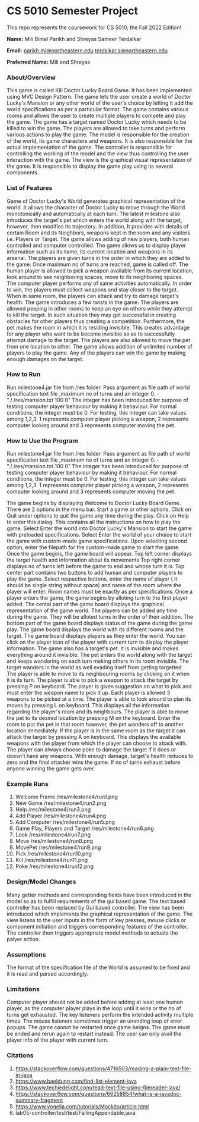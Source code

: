 # CS 5010 Semester Project

This repo represents the coursework for CS 5010, the Fall 2022 Edition!

**Name:** Mili Bimal Parikh and Shreyas Sameer Terdalkar

**Email:** parikh.mi@northeastern.edu terdalkar.s@northeastern.edu

**Preferred Name:** Mili and Shreyas



### About/Overview

This game is called Kill Doctor Lucky Board Game.
It has been implemented using MVC Design Pattern.
The game lets the user create a world of Doctor Lucky's Mansion or any other world of the user's choice by letting it add the world specifications as per a particular format.
The game contains various rooms and allows the user to create multiple players to compete and play the game.
The game has a target named Doctor Lucky which needs to be killed to win the game.
The players are allowed to take turns and perform various actions to play the game.
The model is responsible for the creation of the world, its game characters and weapons.
It is also responsible for the actual implementation of the game.
The controller is responsible for controlling the working of the model and the view thus controlling the user interaction with the game.
The view is the graphical visual representation of the game.
It is responsible to display the game play using its several components.


### List of Features

Game of Doctor Lucky's World generates graphical representation of the world. 
It allows the character of Doctor Lucky to move through the World monotonically and automatically at each turn.
The latest milestone also introduces the target's pet which enters the world along with the target, however, then modifies its trajectory. 
In addition, It provides with details of certain Room and its Neighbors, weapons kept in the room and any visitors i.e. Players or Target.
The game allows adding of new players, both human controlled and computer controlled.
The game allows us to display player information such as its name, its current location and weapons in its arsenal.
The players are given turns in the order in which they are added to the game.
Once maximum no of turns are reached, game is called off.
The human player is allowed to pick a weapon available from its current location, look around to see neighboring spaces, move to its neighboring spaces.
The computer player performs any of same activities automatically.
In order to win, the players must collect weapons and stay closer to the target. When in same room, the players can attack and try to damage target's health.
The game introduces a few twists in the game. The players are allowed peeping in other rooms to keep an eye on others while they attempt to kill the target.
In such situation they may get successful in creating obstacles for other players thus creating a competition.
Furthermore, the pet makes the room in which it is residing invisible. This creates advantage for any player who want to be become invisible so as to successfully attempt damage to the target.
The players are also allowed to move the pet from one location to other.
The game allows addition of unlimited number of players to play the game.
Any of the players can win the game by making enough damages on the target.



### How to Run

Run milestone4.jar file from /res folder. Pass argument as file path of world specification text file ,maximum no of turns and an integer 0. - "././res/mansion.txt 100 0"
The integer has been introduced for purpose of testing computer player behaviour by making it behaviour. For normal conditions, the integer must be 0. For testing, this integer can take values among 1,2,3.
1 represents computer player picking a weapon, 2 represents computer looking around and 3 represents computer moving the pet.



### How to Use the Program

Run milestone4.jar file from /res folder. Pass argument as file path of world specification text file ,maximum no of turns and an integer 0. - "././res/mansion.txt 100 0"
The integer has been introduced for purpose of testing computer player behaviour by making it behaviour. For normal conditions, the integer must be 0. For testing, this integer can take values among 1,2,3.
1 represents computer player picking a weapon, 2 represents computer looking around and 3 represents computer moving the pet.

The game begins by displaying Welcome to Doctor Lucky Board Game.
There are 2 options in the menu bar. Start a game or other options.
Click on Quit under options to quit the game any time during the play.
Click on Help to enter this dialog. This contains all the instructions on how to play the game.
Select Enter the world into Doctor Lucky's Mansion to start the game with preloaded specifications.
Select Enter the world of your choice to start the game with custom-made game specifications.
Upon selecting second option, enter the filepath for the custom-made game to start the game.
Once the game begins, the game board will appear.
Top left corner displays the target health and information about its movements
Top right corner displays no of turns left before the game to end and whose turn it is.
Top center part contains two buttons to add human and computer players to play the game.
Select respective buttons, enter the name of player ( it should be single string without space)
and name of the room where the player will enter. Room names must be exactly as per specifications.
Once a player enters the game, the game begins by alloting turn to the first player added.
The cental part of the game board displays the graphical representation of the game world.
The players can be added any time during the game. They will be alloted turns in the order of their addition.
The bottom part of the game board displays status of the game during the game play.
The game board displays the world with its different rooms and the target.
The game board displays players as they enter the world. You can click on the player icon of the player
with current turn to display the player information.
The game also has a target's pet. It is invisible and makes everything around it invisible.
The pet enters the world along with the target and keeps wandering on each turn making others in its room invisible.
The target wanders in the world as well evading itself from getting targetted.
The player is able to move to its neighbouring rooms by clicking on it when it is its turn.
The player is able to pick a weapon to attack the target by pressing P on keyboard.
The player is given suggestion on what to pick and must enter the weapon name to pick it up.
Each player is allowed 3 weapons to be picked at a time.
The player is able to look around to plan its moves by pressing L on keyboard.
This displays all the information regarding the player's room and its neighbours.
The player is able to move the pet to its desired location by pressing M on the keyboard.
Enter the room to put the pet in that room however, the pet wanders off to another location immediately.
If the player is in the same room as the target it can attack the target by pressing A on keyboard.
This displays the available weapons with the player from which the player can choose to attack with.
The player can always choose poke to damage the target if it does or doesn't have any weapons.
With enough damage, target's health reduces to zero and the final attacker wins the game.
If no of turns exhaust before anyone winning the game gets over.


### Example Runs


1. Welcome Frame
/res/milestone4/run1.png
2. New Game
/res/milestone4/run2.png
3. Help
/res/milestone4/run3.png
4. Add Player
/res/milestone4/run4.png
5. Add Computer
/res/milestone4/run5.png
6. Game Play, Players and Target
/res/milestone4/run6.png
7. Look
/res/milestone4/run7.png
8. Move
/res/milestone4/run8.png
9. MovePet
/res/milestone4/run9.png
10. Pick
/res/milestone4/run10.png
11. Kill
/res/milestone4/run11.png
12. Poke
/res/milestone4/run12.png




### Design/Model Changes

Many getter methods and corresponding fields have been introduced in the model so as to fulfill requirements of the gui based game.
The text based controller has been replaced by Gui based controller.
The view has been introduced which implements the graphical representation of the game.
The view listens to the user inputs in the form of key presses, mouse clicks or component initiation and triggers corresponding features of the controller. The controller then triggers appropriate model methods to actuate the palyer action.



### Assumptions

The format of the specification file of the World is assumed to be fixed and it is read and parsed accordingly.



### Limitations

Computer player should not be added before adding at least one human player, as the computer player plays in the loop until it wins or the no of turns get exhausted.
The key listeners perform the intended activity multiple times.
The mouse listeners sometimes trigger an unending loop of error popups.
The game cannot be restarted once game beigns. The game must be ended and rerun again to restart instead.
The user can only avail the player info of the player with current turn.



### Citations

1. https://stackoverflow.com/questions/4716503/reading-a-plain-text-file-in-java
2. https://www.baeldung.com/find-list-element-java
3. https://www.techiedelight.com/read-text-file-using-filereader-java/
4. https://stackoverflow.com/questions/66258854/what-is-a-javadoc-summary-fragment
5. https://www.vogella.com/tutorials/Mockito/article.html
6. lab05-controller/test/test/FailingAppendable.java


